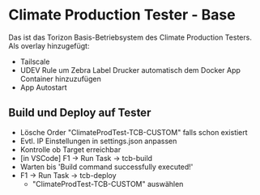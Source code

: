 # Climate Production Tester - Base

Das ist das Torizon Basis-Betriebsystem des Climate Production Testers. Als overlay hinzugefügt:
- Tailscale
- UDEV Rule um Zebra Label Drucker automatisch dem Docker App Container hinzuzufügen
- App Autostart

## Build und Deploy auf Tester

- Lösche Order "ClimateProdTest-TCB-CUSTOM" falls schon existiert
- Evtl. IP Einstellungen in settings.json anpassen
- Kontrolle ob Target erreichbar
- [in VSCode] F1 -> Run Task -> tcb-build
- Warten bis 'Build command successfully executed!'
- F1 -> Run Task -> tcb-deploy
  - "ClimateProdTest-TCB-CUSTOM" auswählen


